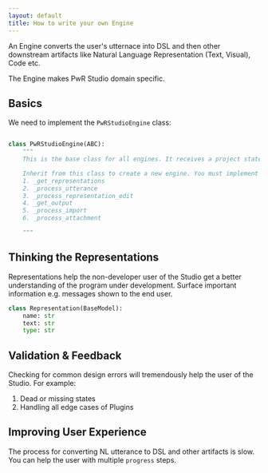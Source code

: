 ```yaml
---
layout: default
title: How to write your own Engine
---
```


An Engine converts the user's utternace into DSL and then other downstream artifacts like Natural Language Representation (Text, Visual), Code etc.

The Engine makes PwR Studio domain specific.

## Basics

We need to implement the `PwRStudioEngine` class:

```python

class PwRStudioEngine(ABC):
    """
    This is the base class for all engines. It receives a project state from the studio and transforms it based on the user's input or action.

    Inherit from this class to create a new engine. You must implement the following methods:
    1. _get_representations
    2. _process_utterance
    3. _process_representation_edit
    4. _get_output
    5. _process_import
    6. _process_attachment

    """
```

## Thinking the Representations

Representations help the non-developer user of the Studio get a better understanding of the program under development. Surface important information e.g. messages shown to the end user.

```python
class Representation(BaseModel):
    name: str
    text: str
    type: str
```

## Validation & Feedback

Checking for common design errors will tremendously help the user of the Studio. For example:
1. Dead or missing states
2. Handling all edge cases of Plugins

## Improving User Experience

The process for converting NL utterance to DSL and other artifacts is slow. You can help the user with multiple `progress` steps.